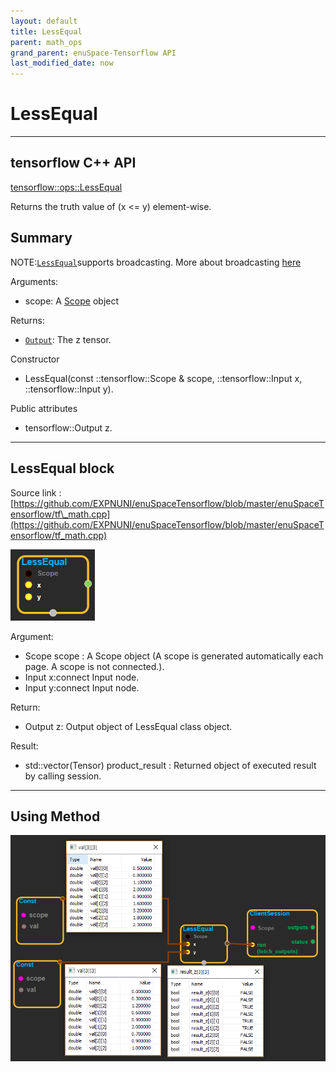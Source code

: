 ```yaml
--- 
layout: default 
title: LessEqual 
parent: math_ops 
grand_parent: enuSpace-Tensorflow API 
last_modified_date: now 
--- 
```


# LessEqual

---

## tensorflow C++ API

[tensorflow::ops::LessEqual](https://www.tensorflow.org/api_docs/cc/class/tensorflow/ops/less-equal)

Returns the truth value of \(x &lt;= y\) element-wise.

## Summary

NOTE:[`LessEqual`](https://www.tensorflow.org/api_docs/cc/class/tensorflow/ops/less-equal.html#classtensorflow_1_1ops_1_1_less_equal)supports broadcasting. More about broadcasting [here](http://docs.scipy.org/doc/numpy/user/basics.broadcasting.html)

Arguments:

* scope: A [Scope](https://www.tensorflow.org/api_docs/cc/class/tensorflow/scope.html#classtensorflow_1_1_scope) object

Returns:

* [`Output`](https://www.tensorflow.org/api_docs/cc/class/tensorflow/output.html#classtensorflow_1_1_output): The z tensor.

Constructor

* LessEqual\(const ::tensorflow::Scope & scope, ::tensorflow::Input x, ::tensorflow::Input y\).

Public attributes

* tensorflow::Output z.

---

## LessEqual block

Source link : [https://github.com/EXPNUNI/enuSpaceTensorflow/blob/master/enuSpaceTensorflow/tf\_math.cpp](https://github.com/EXPNUNI/enuSpaceTensorflow/blob/master/enuSpaceTensorflow/tf_math.cpp)

![](./assets/math_LessEqual_Symbol.png)

Argument:

* Scope scope : A Scope object \(A scope is generated automatically each page. A scope is not connected.\).
* Input x:connect  Input node.
* Input y:connect  Input node.

Return:

* Output z: Output object of LessEqual class object.

Result:

* std::vector\(Tensor\) product\_result : Returned object of executed result by calling session.

---

## Using Method

![](./assets/math_LessEqual_Method.png)

